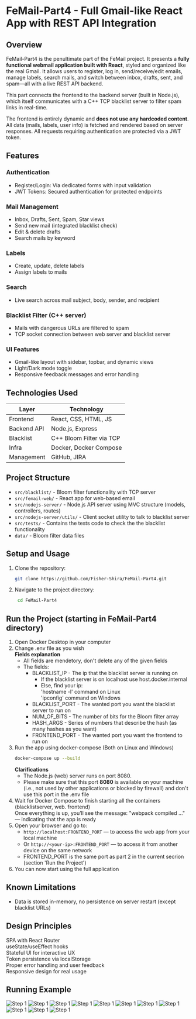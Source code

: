 # FeMail-Part4 - Full Gmail-like React App with REST API Integration

## Overview

FeMail-Part4 is the penultimate part of the FeMail project. It presents a **fully functional webmail application built with React**, styled and organized like the real Gmail. It allows users to register, log in, send/receive/edit emails, manage labels, search mails, and switch between inbox, drafts, sent, and spam—all with a live REST API backend.

This part connects the frontend to the backend server (built in Node.js), which itself communicates with a C++ TCP blacklist server to filter spam links in real-time.

The frontend is entirely dynamic and **does not use any hardcoded content**. All data (mails, labels, user info) is fetched and rendered based on server responses. All requests requiring authentication are protected via a JWT token.

## Features
###  Authentication
- Register/Login: Via dedicated forms with input validation
- JWT Tokens: Secured authentication for protected endpoints

###  Mail Management
- Inbox, Drafts, Sent, Spam, Star views
- Send new mail (integrated blacklist check)
- Edit & delete drafts
- Search mails by keyword

###  Labels
- Create, update, delete labels
- Assign labels to mails

###  Search
- Live search across mail subject, body, sender, and recipient

###  Blacklist Filter (C++ server)
- Mails with dangerous URLs are filtered to spam
- TCP socket connection between web server and blacklist server

###  UI Features
- Gmail-like layout with sidebar, topbar, and dynamic views
- Light/Dark mode toggle
- Responsive feedback messages and error handling

## Technologies Used
| Layer        | Technology                    |
|--------------|-------------------------------|
| Frontend     | React, CSS, HTML, JS          |
| Backend API  | Node.js, Express              |
| Blacklist    | C++ Bloom Filter via TCP      |
| Infra        | Docker, Docker Compose        |
| Management   | GitHub, JIRA                  |

## Project Structure
* `src/blacklist/` - Bloom filter functionality with TCP server
* `src/femail-web/` - React app for web-based email
* `src/nodejs-server/` - Node.js API server using MVC structure (models, controllers, routes)
* `src/nodejs-server/utils/` - Client socket utility to talk to blacklist server
* `src/tests/` - Contains the tests code to check the the blacklist functionality
* `data/` - Bloom filter data files

## Setup and Usage
1. Clone the repository:
   ```bash
   git clone https://github.com/Fisher-Shira/FeMail-Part4.git
2. Navigate to the project directory:
   ```bash
    cd FeMail-Part4

## Run the Project (starting in FeMail-Part4 directory)
1. Open Docker Desktop in your computer
2. Change .env file as you wish<br>
    **Fields explanation**
    * All fields are mendetory, don't delete any of the given fields
    * The fields:
      * BLACKLIST_IP - The ip that the blacklist server is running on
        * If the blacklist server is on localhost use host.docker.internal
        * Else, find your ip:<br>
        'hostname -l' command on Linux<br>
        'ipconfig' command on Windows
      * BLACKLIST_PORT - The wanted port you want the blacklist server to run on
      * NUM_OF_BITS - The number of bits for the Bloom filter array
      * HASH_ARGS - Series of numbers that describe the hash (as many hashes as you want)
      * FRONTEND_PORT - The wanted port you want the frontend to run on
3. Run the app using docker-compose (Both on Linux and Windows)
    ```bash
    docker-compose up --build
    ```
    **Clarifications**
    * The Node.js (web) server runs on port 8080.
    * Please make sure that this port **8080** is available on your machine (i.e., not used by other applications or blocked by firewall) and don't use this port in the .env file
4. Wait for Docker Compose to finish starting all the containers (blacklistserver, web. frontend)  
   Once everything is up, you’ll see the message:
   "webpack compiled ..." — indicating that the app is ready
5. Open your browser and go to:
   - `http://localhost:FRONTEND_PORT` — to access the web app from your local machine  
   - Or `http://<your-ip>:FRONTEND_PORT` — to access it from another device on the same network
   * FRONTEND_PORT is the same port as part 2 in the current secrion (section 'Run the Project')
6. You can now start using the full application

## Known Limitations
* Data is stored in-memory, no persistence on server restart (except blacklist URLs)

## Design Principles
SPA with React Router<br>
useState/useEffect hooks<br>
Stateful UI for interactive UX<br>
Token persistence via localStorage<br>
Proper error handling and user feedback<br>
Responsive design for real usage

## Running Example
![Step 1](assets/docker1.png)
![Step 1](assets/terminal1.png)
![Step 1](assets/terminal2.png)
![Step 1](assets/app0.png)
![Step 1](assets/app1.png)
![Step 1](assets/app2.png)
![Step 1](assets/app3.png)
![Step 1](assets/app4.png)
![Step 1](assets/app5.png)
![Step 1](assets/app6.png)
![Step 1](assets/app7.png)
